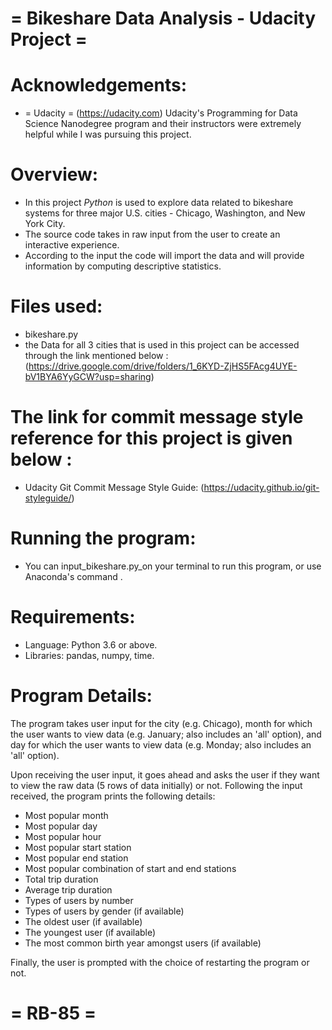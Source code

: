 # = Bikeshare Data Analysis - Udacity Project =

# Acknowledgements: 
* = Udacity =
(https://udacity.com)
Udacity's Programming for Data Science Nanodegree program and their instructors were extremely helpful while I was pursuing this project.

# Overview:
* In this project _Python_ is used to explore data related to bikeshare systems for three major U.S. cities - Chicago, Washington, and New York City. 
* The source code takes in raw input from the user to create an interactive experience. 
* According to the input the code will import the data and will provide information by computing descriptive statistics.

# Files used:
* bikeshare.py
* the Data for all 3 cities that is used in this project can be accessed through the link mentioned below :
(https://drive.google.com/drive/folders/1_6KYD-ZjHS5FAcg4UYE-bV1BYA6YyGCW?usp=sharing)

# The link for commit message style reference for this project is given below :
* Udacity Git Commit Message Style Guide:
(https://udacity.github.io/git-styleguide/)

# Running the program:
* You can input_bikeshare.py_on your terminal to run this program, or use Anaconda's command .

# Requirements:
* Language: Python 3.6 or above.
* Libraries: pandas, numpy, time.

# Program Details:
The program takes user input for the city (e.g. Chicago), month for which the user wants to view data (e.g. January; also includes an 'all' option), and day for which the user wants to view data (e.g. Monday; also includes an 'all' option).

Upon receiving the user input, it goes ahead and asks the user if they want to view the raw data (5 rows of data initially) or not. Following the input received, the program prints the following details:

* Most popular month
* Most popular day
* Most popular hour
* Most popular start station
* Most popular end station
* Most popular combination of start and end stations
* Total trip duration
* Average trip duration
* Types of users by number
* Types of users by gender (if available)
* The oldest user (if available)
* The youngest user (if available)
* The most common birth year amongst users (if available)

Finally, the user is prompted with the choice of restarting the program or not.

# = RB-85 =
